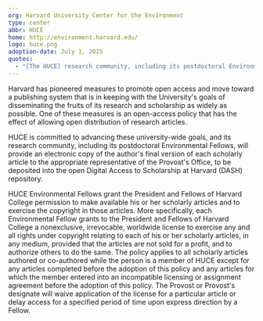 ```yaml
---
org: Harvard University Center for the Environment
type: center
abbr: HUCE
home: http://environment.harvard.edu/
logo: huce.png
adoption-date: July 1, 2015
quotes:
  - "[The HUCE] research community, including its postdoctoral Environmental Fellows, will provide an electronic copy of the author's final version of each scholarly article to the appropriate representative of the Provost's Office, to be deposited into the open Digital Access to Scholarship at Harvard (DASH) repository."
---
```


Harvard has pioneered measures to promote open access and move toward a publishing system that is in keeping with the University's goals of disseminating the fruits of its research and scholarship as widely as possible. One of these measures is an open-access policy that has the effect of allowing open distribution of research articles.

HUCE is committed to advancing these university-wide goals, and its research community, including its postdoctoral Environmental Fellows, will provide an electronic copy of the author's final version of each scholarly article to the appropriate representative of the Provost's Office, to be deposited into the open Digital Access to Scholarship at Harvard (DASH) repository.

HUCE Environmental Fellows grant the President and Fellows of Harvard College permission to make available his or her scholarly articles and to exercise the copyright in those articles. More specifically, each Environmental Fellow grants to the President and Fellows of Harvard College a nonexclusive, irrevocable, worldwide license to exercise any and all rights under copyright relating to each of his or her scholarly articles, in any medium, provided that the articles are not sold for a profit, and to authorize others to do the same. The policy applies to all scholarly articles authored or co-authored while the person is a member of HUCE except for any articles completed before the adoption of this policy and any articles for which the member entered into an incompatible licensing or assignment agreement before the adoption of this policy. The Provost or Provost's designate will waive application of the license for a particular article or delay access for a specified period of time upon express direction by a Fellow.
